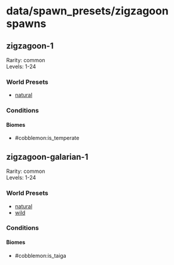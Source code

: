 # data/spawn_presets/zigzagoon spawns  
  
## zigzagoon-1  
Rarity: common  
Levels: 1-24  
  
### World Presets  
* [natural](/data/world_presets/natural.md)  
  
### Conditions  
  
#### Biomes  
  * #cobblemon:is_temperate
  
  
## zigzagoon-galarian-1  
Rarity: common  
Levels: 1-24  
  
### World Presets  
* [natural](/data/world_presets/natural.md)  
* [wild](/data/world_presets/wild.md)  
  
### Conditions  
  
#### Biomes  
  * #cobblemon:is_taiga
  
